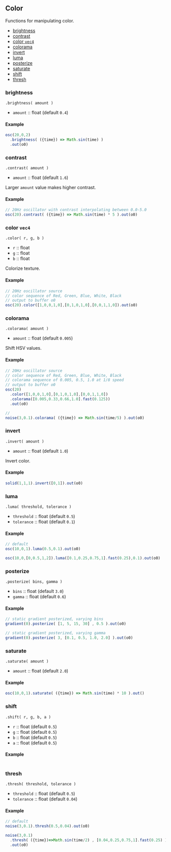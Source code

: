 ## Color

Functions for manipulating color.

- [brightness](#brightness)
- [contrast](#contrast)
- [color `vec4`](#color-vec4)
- [colorama](#colorama)
- [invert](#invert)
- [luma](#luma)
- [posterize](#posterize)
- [saturate](#saturate)
- [shift](#shift)
- [thresh](#thresh)

### brightness

`.brightness( amount )`

* `amount` :: float (default `0.4`)

#### Example

```javascript
osc(20,0,2)
  .brightness( ({time}) => Math.sin(time) )
  .out(o0)
```

### contrast

`.contrast( amount )`

* `amount` :: float (default `1.6`)

Larger `amount` value makes higher contrast.

#### Example

```javascript
// 20Hz oscillator with contrast interpolating between 0.0-5.0
osc(20).contrast( ({time}) => Math.sin(time) * 5 ).out(o0)
```

### color `vec4`

`.color( r, g, b )`

* `r` :: float
* `g` :: float
* `b` :: float

Colorize texture.

#### Example

```javascript
// 20Hz oscillator source
// color sequence of Red, Green, Blue, White, Black
// output to buffer o0
osc(20).color([1,0,0,1,0],[0,1,0,1,0],[0,0,1,1,0]).out(o0)
```

### colorama

`.colorama( amount )`

* `amount` :: float (default `0.005`)

Shift HSV values.

#### Example

```javascript
// 20Hz oscillator source
// color sequence of Red, Green, Blue, White, Black
// colorama sequence of 0.005, 0.5, 1.0 at 1/8 speed
// output to buffer o0
osc(20)
  .color([1,0,0,1,0],[0,1,0,1,0],[0,0,1,1,0])
  .colorama([0.005,0.33,0.66,1.0].fast(0.125))
  .out(o0)
```

```javascript
// 
noise(3,0.1).colorama( ({time}) => Math.sin(time/5) ).out(o0)
```

### invert

`.invert( amount )`

* `amount` :: float (default `1.0`)

Invert color.

#### Example

```javascript
solid(1,1,1).invert([0,1]).out(o0)
```

### luma

`.luma( threshold, tolerance )`

* `threshold` :: float (default `0.5`)
* `tolerance` :: float (default `0.1`)

#### Example

```javascript
// default
osc(10,0,1).luma(0.5,0.1).out(o0)

osc(10,0,[0,0.5,1,2]).luma([0.1,0.25,0.75,1].fast(0.25),0.1).out(o0)
```

### posterize

`.posterize( bins, gamma )`

* `bins` :: float (default `3.0`)
* `gamma` :: float (default `0.6`)

#### Example

```javascript
// static gradient posterized, varying bins
gradient(0).posterize( [1, 5, 15, 30] , 0.5 ).out(o0)

// static gradient posterized, varying gamma
gradient(0).posterize( 3, [0.1, 0.5, 1.0, 2.0] ).out(o0)
```

### saturate

`.saturate( amount )`

* `amount` :: float (default `2.0`)

#### Example

```javascript
osc(10,0,1).saturate( ({time}) => Math.sin(time) * 10 ).out()
```

### shift

`.shift( r, g, b, a )`

* `r` :: float (default `0.5`)
* `g` :: float (default `0.5`)
* `b` :: float (default `0.5`)
* `a` :: float (default `0.5`)

#### Example

```javascript

```

### thresh

`.thresh( threshold, tolerance )`

* `threshold` :: float (default `0.5`)
* `tolerance` :: float (default `0.04`)

#### Example

```javascript
// default
noise(3,0.1).thresh(0.5,0.04).out(o0)

noise(3,0.1)
  .thresh( ({time})=>Math.sin(time/2) , [0.04,0.25,0.75,1].fast(0.25) )
  .out(o0)
```
